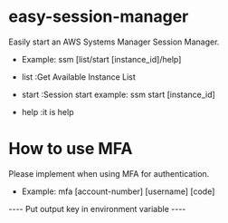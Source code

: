 # easy-session-manager

Easily start an AWS Systems Manager Session Manager.

 - Example: ssm [list/start [instance_id]/help]

 - list  :Get Available Instance List
 - start :Session start example: ssm start [instance_id]
 - help  :it is help

# How to use MFA

Please implement when using MFA for authentication.

 - Example: mfa [account-number] [username] [code]

 ----  Put output key in environment variable ----
